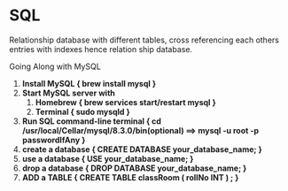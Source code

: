 # SQL

Relationship database with different tables, cross referencing each others entries with indexes hence relation ship database.

Going Along with MySQL
<ol>
  <li>
    <b>Install MySQL { brew install mysql }</b>
  </li>
  <li>
    <b>Start MySQL server with 
    <ol>
      <li>Homebrew { brew services start/restart mysql }</b></li>
      <li><b>Terminal { sudo mysqld }</b></li>
    </ol>
  </li>
  <li>
    <b>Run SQL command-line terminal { cd /usr/local/Cellar/mysql/8.3.0/bin(optional) ==>  mysql -u root -p passwordIfAny }</b>
  </li>
  <li>
    <b>create a database { CREATE DATABASE your_database_name; }</b>
  </li>
  <li>
    <b>use a database { USE your_database_name; }</b>
  </li>
  <li>
    <b>drop a database { DROP DATABASE your_database_name; }</b>
  </li>
  <li>
    <b>ADD a TABLE { CREATE TABLE classRoom (
      rollNo INT
    ) ; }</b>
  </li>
</ol>
